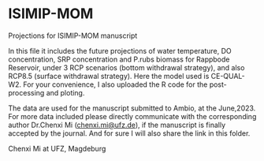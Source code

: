 # ISIMIP-MOM
Projections for ISIMIP-MOM manuscript

In this file it includes the future projections of water temperature, DO concentration, SRP concentration and P.rubs biomass for Rappbode Reservoir, under 3 RCP scenarios (bottom withdrawal strategy), and also RCP8.5 (surface withdrawal strategy). Here the model used is CE-QUAL-W2. For your convenience, I also uploaded the R code for the post-processing and ploting.

The data are used for the manuscript submitted to Ambio, at the June,2023. For more data included please directly communicate with the corresponding author Dr.Chenxi Mi (chenxi.mi@ufz.de), if the manuscript is finally accepted by the journal. And for sure I will also share the link in this folder.

Chenxi Mi at UFZ, Magdeburg
